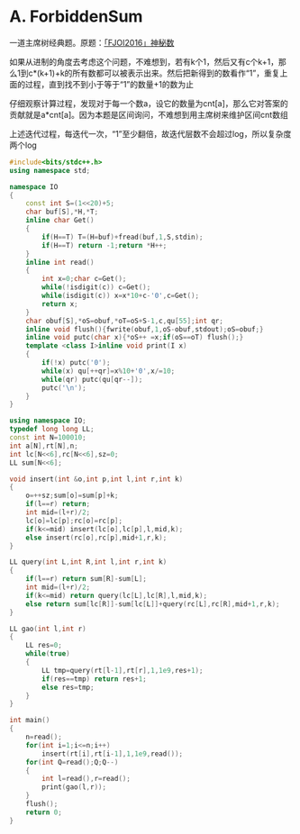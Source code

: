 # A. ForbiddenSum

一道主席树经典题。原题：[「FJOI2016」神秘数](https://www.luogu.org/problemnew/show/P4587)

如果从进制的角度去考虑这个问题，不难想到，若有k个1，然后又有c个k+1，那么1到c\*(k+1)+k的所有数都可以被表示出来。然后把新得到的数看作“1”，重复上面的过程，直到找不到小于等于“1”的数量+1的数为止

仔细观察计算过程，发现对于每一个数a，设它的数量为cnt\[a\]，那么它对答案的贡献就是a\*cnt\[a\]。因为本题是区间询问，不难想到用主席树来维护区间cnt数组

上述迭代过程，每迭代一次，“1”至少翻倍，故迭代层数不会超过log，所以复杂度两个log

```cpp
#include<bits/stdc++.h>
using namespace std;

namespace IO
{
    const int S=(1<<20)+5;
    char buf[S],*H,*T;
    inline char Get()
    {
        if(H==T) T=(H=buf)+fread(buf,1,S,stdin);
        if(H==T) return -1;return *H++;
    }
    inline int read()
    {
        int x=0;char c=Get();
        while(!isdigit(c)) c=Get();
        while(isdigit(c)) x=x*10+c-'0',c=Get();
        return x;
    }
    char obuf[S],*oS=obuf,*oT=oS+S-1,c,qu[55];int qr;
    inline void flush(){fwrite(obuf,1,oS-obuf,stdout);oS=obuf;}
    inline void putc(char x){*oS++ =x;if(oS==oT) flush();}
    template <class I>inline void print(I x)
    {
        if(!x) putc('0');
        while(x) qu[++qr]=x%10+'0',x/=10;
        while(qr) putc(qu[qr--]);
        putc('\n');
    }
}

using namespace IO;
typedef long long LL;
const int N=100010;
int a[N],rt[N],n;
int lc[N<<6],rc[N<<6],sz=0;
LL sum[N<<6];

void insert(int &o,int p,int l,int r,int k)
{
    o=++sz;sum[o]=sum[p]+k;
    if(l==r) return;
    int mid=(l+r)/2;
    lc[o]=lc[p];rc[o]=rc[p];
    if(k<=mid) insert(lc[o],lc[p],l,mid,k);
    else insert(rc[o],rc[p],mid+1,r,k);
}

LL query(int L,int R,int l,int r,int k)
{
    if(l==r) return sum[R]-sum[L];
    int mid=(l+r)/2;
    if(k<=mid) return query(lc[L],lc[R],l,mid,k);
    else return sum[lc[R]]-sum[lc[L]]+query(rc[L],rc[R],mid+1,r,k);
}

LL gao(int l,int r)
{
    LL res=0;
    while(true)
    {
        LL tmp=query(rt[l-1],rt[r],1,1e9,res+1);
        if(res==tmp) return res+1;
        else res=tmp;
    }
}

int main()
{
    n=read();
    for(int i=1;i<=n;i++)
        insert(rt[i],rt[i-1],1,1e9,read());
    for(int Q=read();Q;Q--)
    {
        int l=read(),r=read();
        print(gao(l,r));
    }
    flush();
    return 0;
}
```

